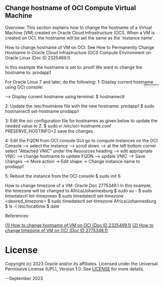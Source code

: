 ## Change hostname of OCI Compute Virtual Machine

Overview: 
This section explains how to change the hostname of a Virtual Machine (VM) created on Oracle Cloud Infrastructure (OCI). When a VM is created on OCI, the hostname will be set the same as the 'instance name'.

How to change hostname of VM on OCI. See How to Permanently Change Hostname in Oracle Cloud Infrastructure (OCI) Compute Environment on Oracle Linux (Doc ID 2325469.1)

In this example the hostname is set to: prod1
We want to change the hostname to: prodapp1

For Oracle Linux 7 and later, do the following:
1: Display current hostname using OCI console:
<img alt="prod1" src="images/prod1.png" title="Create instance" width="10%" style="float:right">

-->	Display current hostname using terminal:
	$ hostnamectl
	<show image>


2: Update the /etc/hostname file with the new hostname: prodapp1
  $ sudo hostnamectl set-hostname prodapp1

3: Edit the oci configuration file for hostnames as given below to update the needed value to 2.
  $ sudo vi /etc/oci-hostname.conf
    PRESERVE_HOSTINFO=2
    save the changes.

4: Edit the FQDN from OCI console GUI
go to compute instances on the OCI Console
--> select the instance
--> scroll down
--> at the left bottom corner select "Attached VNIC" under the Resources heading
--> edit appropriate VNIC
--> change hostname to update FQDN
--> update VNIC
--> Save changes
--> More action -> Edit shape -> Change instance name to prodapp1

5: Reboot the instance from the OCI console
$ sudo init 6

<Add image>

How to change timezone of a VM: Oracle Doc 2775348.1
In this example, the timezone will be changed to Africa/Johannesburg
$ sudo su -
$ sudo timedatectl list-timezones
$ sudo timedatectl set-timezone <desired_timezone>
$ sudo timedatectl set-timezone Africa/Johannesburg
$ ls -l /etc/localtime
$ date

<!-- <Add image>
<img alt="Cloud Computing" src="images/cloud-computing.png" title="Cloud Computing" width="10%" style="float:right">
-->


  References:
  
  [(1) How to change hostname of VM on OCI (Doc ID 2325469.1)](https://support.oracle.com/knowledge/Oracle%20Cloud/2325469_1.html)
  [(2) How to change timezone of VM on OCI (Doc ID 2775348.1)](https://support.oracle.com/knowledge/Oracle%20Cloud/2775348_1.html)



# License
Copyright (c) 2023 Oracle and/or its affiliates.
Licensed under the Universal Permissive License (UPL), Version 1.0.
See [LICENSE](https://github.com/oracle-devrel/technology-engineering/blob/folder-structure/LICENSE) for more details.


--September 2023
